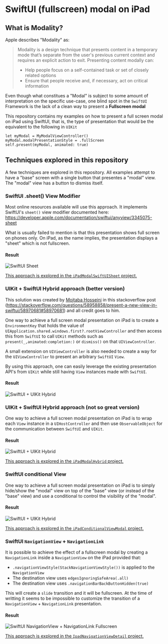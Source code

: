 # SwiftUI (fullscreen) modal on iPad

## What is Modality?

Apple describes "Modality" as:

> Modality is a design technique that presents content in a temporary mode that’s separate from the user's previous current context and requires an explicit action to exit. Presenting content modally can:
> * Help people focus on a self-contained task or set of closely related options
> * Ensure that people receive and, if necessary, act on critical information



Even though what constitues a "Modal" is subject to some amount of interpretation on the specific use-case, one blind spot in the `SwiftUI` Framework is the lack of a clean way to present a **Fullscreen modal**

This repository contains my examples on how to present a full screen modal on iPad using SwiftUI, that is, the type of presentation that would be the equivalent to the following in `UIKit`

```
let myModal = MyModalViewController()
myModal.modalPresentationStyle = .fullScreen
self.present(myModal, animated: true)
```

## Techniques explored in this repository

A few techniques are explored in this repository. All examples attempt to have a "base" screen with a single button that presentes a "modal" view. The "modal" view has a button to dismiss itself.

### SwiftUI .sheet() View Modifier

Most online resources available will use this approach. It implements SwiftUI's `sheet()` view modifier documented here:  https://developer.apple.com/documentation/swiftui/anyview/3345075-sheet

What is usually failed to mention is that this presentation shows full screen on phones only. On iPad, as the name implies, the presentation displays a "sheet" which is not fullscreen. 

#### Result

![SwiftUI Sheet](https://github.com/piterwilson/SwiftUI-Modal-on-iPad/raw/master/screenshots/_sheeet.gif)

[This approach is explored in the `iPadModalSwiftUISheet` project.](https://github.com/piterwilson/SwiftUI-Modal-on-iPad/tree/master/IpadModalSwiftUISheet)

### UIKit + SwiftUI Hybrid approach (better version)

This solution was created by [Mojtaba Hosseini](https://stackoverflow.com/users/5623035/mojtaba-hosseini) in this stackoverflow post (https://stackoverflow.com/questions/58958858/present-a-new-view-in-swiftui/58970681#58970681) and all credit goes to him. 

One way to achieve a full screen modal presentation on iPad is to create a `EnvironmentKey` that holds the value of ` UIApplication.shared.windows.first?.rootViewController` and then access this from `SwiftUI` to call `UIKit` methods such as `present(_,animated:completion:)` or `dismiss()` on that `UIViewController`. 

A small extension on `UIViewController` is also needed to create a way for the `UIViewController` to present an arbitrary `SwiftUI` `View`.

By using this approach, one can easily leverage the existing presentation API's from `UIKit` while still having `View` instances made with `SwiftUI`.

#### Result

![SwiftUI + UIKit Hybrid](https://github.com/piterwilson/SwiftUI-Modal-on-iPad/raw/master/screenshots/_hybrid.gif)

### UIKit + SwiftUI Hybrid approach (not so great version)

One way to achieve a full screen modal presentation on iPad is to wrap each `View` instance in a `UIHostController` and then use `ObservableObject` for the communication between `SwiftUI` and `UIKit`. 

#### Result

![SwiftUI + UIKit Hybrid](https://github.com/piterwilson/SwiftUI-Modal-on-iPad/raw/master/screenshots/_hybrid.gif)

[This approach is explored in the `iPadModalHybrid` project.](https://github.com/piterwilson/SwiftUI-Modal-on-iPad/tree/master/iPadModalHybrid)

### SwiftUI conditional View

One way to achieve a full screen modal presentation on iPad is to simply hide/show the "modal" view on top of the "base" view (or instead of the "base" view) and use a conditional to control the visibility of the "modal".

#### Result

![SwiftUI + UIKit Hybrid](https://github.com/piterwilson/SwiftUI-Modal-on-iPad/raw/master/screenshots/_conditionalView.gif)

[This approach is explored in the `iPadConditionalViewModal` project.](https://github.com/piterwilson/SwiftUI-Modal-on-iPad/tree/master/iPadConditionalViewModal)


### SwiftUI `NavigationView` + `NavigationLink`

It is possible to achieve the effect of a fullscreen modal by creating a `NavigationLink` inside a `NavigationView` on the iPad provided that:

*  `.navigationViewStyle(StackNavigationViewStyle())` is applied to the `NavigationView`
*  The destination view uses `edgesIgnoringSafeArea(.all)` 
*  The destination view uses `.navigationBarBackButtonHidden(true)` 

This will create a `slide` transition and it will be fullscreen. At the time of writting it seems to be impossible to customize the transition of a `NavigationView` + `NavigationLink` presentation.

#### Result

![SwiftUI NavigationView + NavigationLink Fullscreen](https://github.com/piterwilson/SwiftUI-Modal-on-iPad/raw/master/screenshots/navigationLink.gif)

[This approach is explored in the `IpadNavigationViewDetail` project.](https://github.com/piterwilson/SwiftUI-Modal-on-iPad/tree/master/IpadNavigationViewDetail)
